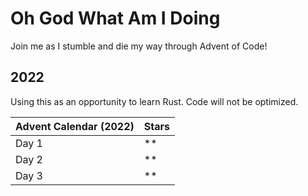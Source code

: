 # Oh God What Am I Doing
Join me as I stumble and die my way through Advent of Code!

## 2022
Using this as an opportunity to learn Rust. Code will not be optimized.

| Advent Calendar (2022) | Stars |
|-|-|
| Day 1 | ** |
| Day 2 | ** |
| Day 3 | ** |